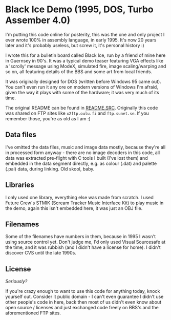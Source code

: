 # Black Ice Demo (1995, DOS, Turbo Assember 4.0)

I'm putting this code online for posterity, this was the one and only project I 
ever wrote 100% in assembly language, in early 1995. It's now 20 years later and
it's probably useless, but screw it, it's personal history :)

I wrote this for a bulletin board called Black Ice, run by a friend of mine
here in Guernsey in 90's. It was a typical demo teaser featuring VGA effects 
like a 'scrolly' message using ModeX, simulated fire, image scaling/warping and
so on, all featuring details of the BBS and some art from local friends. 

It was originally designed for DOS (written before Windows 95 came out). You 
can't even run it any ore on modern versions of Windows I'm afraid, given the
way it plays with some of the hardware; it was very much of its time.

The original README can be found in [README.SRC](README.SRC). Originally this
code was shared on FTP sites like `x2ftp.oulu.fi` and `ftp.sunet.se`. If you
remember those, you're as old as I am :)

## Data files

I've omitted the data files, music and image data mostly, because they're all
in processed form anyway - there are no image decoders in this code, all data 
was extracted pre-flight with C tools I built (I've lost them) and embedded in
the data segment directly, e.g. as colour (.dat) and palette (.pal) data, during
linking. Old skool, baby.

## Libraries 
I only used one library, everything else was made from scratch. I used
Future Crew's STMIK (Scream Tracker Music Interface Kit) to play music in the 
demo, again this isn't embedded here, it was just an OBJ file.

## Filenames
Some of the filenames have numbers in them, because in 1995 I wasn't using
source control yet. Don't judge me, I'd only used Visual Sourcesafe at the time,
and it was rubbish (and I didn't have a license for home). I didn't discover
CVS until the late 1990s.

## License

*Seriously?*

If you're crazy enough to want to use this code for anything today, knock
yourself out. Consider it public domain - I can't even guarantee I didn't use
other people's code in here, back then most of us didn't even know about 
open source / licenses and just exchanged code freely on BBS's and the 
aforementioned FTP sites.